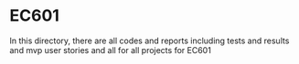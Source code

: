 # EC601
In this directory, there are all codes and reports including tests and results and mvp user stories and all for all projects for EC601
